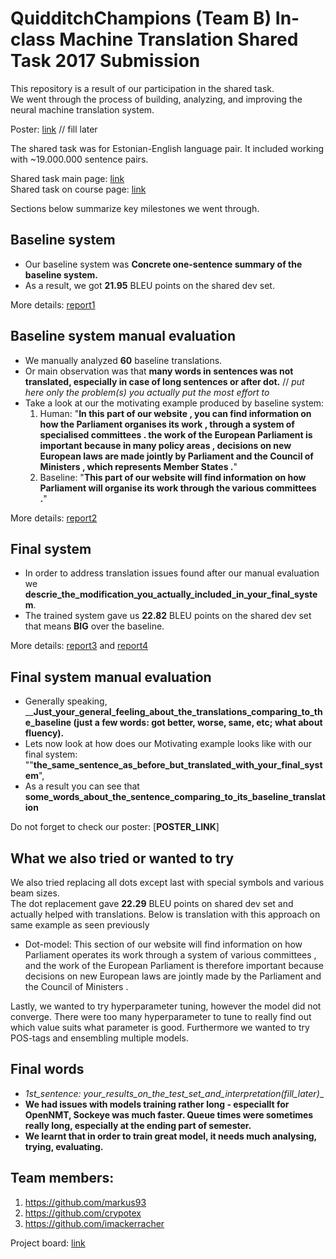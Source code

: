 # __QuidditchChampions__ (Team B) In-class Machine Translation Shared Task 2017 Submission
This repository is a result of our participation in the shared task.<br>
We went through the process of building, analyzing, and improving the neural machine translation system.

Poster: [link]() // fill later

The shared task was for Estonian-English language pair. 
It included working with ~19.000.000 sentence pairs.

Shared task main page: [link](https://github.com/mt2017-tartu-shared-task) <br>
Shared task on course page: [link](https://courses.cs.ut.ee/2017/MT/fall/Main/SharedTask)

Sections below summarize key milestones we went through.  

##  Baseline system
- Our baseline system was __Concrete one-sentence summary of the baseline system.__
- As a result, we got __21.95__ BLEU points on the shared dev set.

More details: [report1](https://github.com/mt2017-tartu-shared-task/nmt-system-B/blob/master/reports/milestone1.md)

## Baseline system manual evaluation
- We manually analyzed __60__ baseline translations. 
- Or main observation was that __many words in sentences was not translated, especially in case of long sentences or after dot.__ // _put here only the problem(s) you actually put the most effort to_
- Take a look at our the motivating example produced by baseline system:
  1. Human: "__In this part of our website , you can find information on how the Parliament
organises its work , through a system of specialised committees . the work of the
European Parliament is important because in many policy areas , decisions on
new European laws are made jointly by Parliament and the Council of Ministers ,
which represents Member States .__"
  2. Baseline: "__This part of our website will find information on how Parliament will organise its
work through the various committees .__"

More details: [report2](https://github.com/mt2017-tartu-shared-task/nmt-system-B/blob/master/reports/milestone2.pdf)

## Final system
- In order to address translation issues found after our manual evaluation we __descrie_the_modification_you_actually_included_in_your_final_system__. 
- The trained system gave us __22.82__ BLEU points on the shared dev set that means __BIG__ over the baseline. 

More details: [report3](https://github.com/mt2017-tartu-shared-task/nmt-system-B/blob/master/reports/milestone3.pdf) and [report4](https://github.com/mt2017-tartu-shared-task/nmt-system-B/blob/master/reports/milestone4.pdf)

## Final system manual evaluation
- Generally speaking, ____Just_your_general_feeling_about_the_translations_comparing_to_the_baseline (just a few words: got better, worse, same, etc; what about fluency).__
- Lets now look at how does our Motivating example looks like with our final system:
""__the_same_sentence_as_before_but_translated_with_your_final_system__", 
- As a result you can see that __some_words_about_the_sentence_comparing_to_its_baseline_translation__

Do not forget to check our poster: [__POSTER_LINK__]

## What we also tried or wanted to try
We also tried replacing all dots except last with special symbols and various beam sizes.<br>
The dot replacement gave __22.29__ BLEU points on shared dev set and actually helped with translations. Below is translation with this approach on same example as seen previously
 - Dot-model: This section of our website will find information on how Parliament operates
its work through a system of various committees , and the work of the
European Parliament is therefore important because decisions on new
European laws are jointly made by the Parliament and the Council of
Ministers .<br>

Lastly, we wanted to try hyperparameter tuning, however the model did not converge. There were too many hyperparameter to tune to really find out which value suits what parameter is good. Furthermore we wanted to try POS-tags and ensembling multiple models.<br>


## Final words
- __1st_sentence: your_results_on_the_test_set_and_interpretation_(fill_later)__
- __We had issues with models training rather long - especiallt for OpenNMT, Sockeye was much faster. Queue times were sometimes really long, especially at the ending part of semester.__
- __We learnt that in order to train great model, it needs much analysing, trying, evaluating.__


## Team members:
1. https://github.com/markus93
2. https://github.com/crypotex
3. https://github.com/imackerracher

Project board: [link](https://github.com/mt2017-tartu-shared-task/nmt-system-B/projects/1)
